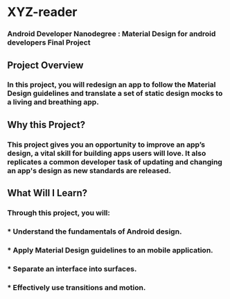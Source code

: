 # XYZ-reader

### Android Developer Nanodegree : Material Design for android developers Final Project

## Project Overview
### In this project, you will redesign an app to follow the Material Design guidelines and translate a set of static design mocks to a living and breathing app.

## Why this Project?
### This project gives you an opportunity to improve an app’s design, a vital skill for building apps users will love. It also replicates a common developer task of updating and changing an app's design as new standards are released.

## What Will I Learn?
### Through this project, you will:

### * Understand the fundamentals of Android design.
### * Apply Material Design guidelines to an mobile application.
### * Separate an interface into surfaces.
### * Effectively use transitions and motion.

